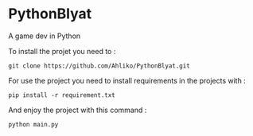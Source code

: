 # PythonBlyat
A game dev in Python

To install the projet you need to :
```
git clone https://github.com/Ahliko/PythonBlyat.git
```
For use the project you need to install requirements in the projects with :
```
pip install -r requirement.txt
```
And enjoy the project with this command : 
```
python main.py
```